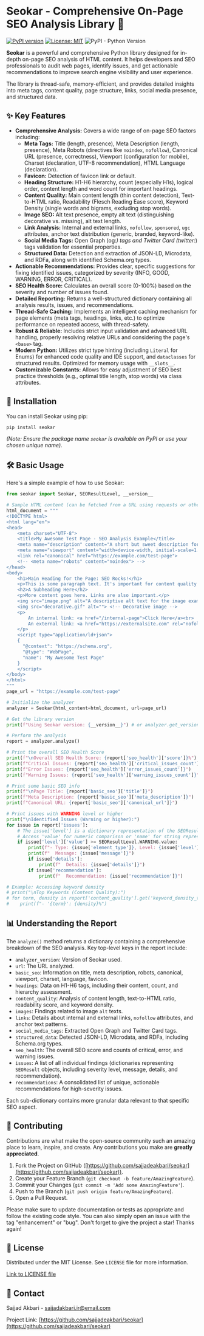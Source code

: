 # Seokar - Comprehensive On-Page SEO Analysis Library 🐍

[![PyPI version](https://badge.fury.io/py/seokar.svg)](https://badge.fury.io/py/seokar)
[![License: MIT](https://img.shields.io/badge/License-MIT-yellow.svg)](https://opensource.org/licenses/MIT)
![PyPI - Python Version](https://img.shields.io/pypi/pyversions/seokar)

**Seokar** is a powerful and comprehensive Python library designed for in-depth on-page SEO analysis of HTML content. It helps developers and SEO professionals to audit web pages, identify issues, and get actionable recommendations to improve search engine visibility and user experience.

The library is thread-safe, memory-efficient, and provides detailed insights into meta tags, content quality, page structure, links, social media presence, and structured data.

## ✨ Key Features

*   **Comprehensive Analysis:** Covers a wide range of on-page SEO factors including:
    *   **Meta Tags:** Title (length, presence), Meta Description (length, presence), Meta Robots (directives like `noindex`, `nofollow`), Canonical URL (presence, correctness), Viewport (configuration for mobile), Charset (declaration, UTF-8 recommendation), HTML Language (declaration).
    *   **Favicon:** Detection of favicon link or default.
    *   **Heading Structure:** H1-H6 hierarchy, count (especially H1s), logical order, content length and word count for important headings.
    *   **Content Quality:** Main content length (thin content detection), Text-to-HTML ratio, Readability (Flesch Reading Ease score), Keyword Density (single words and bigrams, excluding stop words).
    *   **Image SEO:** Alt text presence, empty alt text (distinguishing decorative vs. missing), alt text length.
    *   **Link Analysis:** Internal and external links, `nofollow`, `sponsored`, `ugc` attributes, anchor text distribution (generic, branded, keyword-like).
    *   **Social Media Tags:** Open Graph (og:*) tags and Twitter Card (twitter:*) tags validation for essential properties.
    *   **Structured Data:** Detection and extraction of JSON-LD, Microdata, and RDFa, along with identified Schema.org types.
*   **Actionable Recommendations:** Provides clear, specific suggestions for fixing identified issues, categorized by severity (INFO, GOOD, WARNING, ERROR, CRITICAL).
*   **SEO Health Score:** Calculates an overall score (0-100%) based on the severity and number of issues found.
*   **Detailed Reporting:** Returns a well-structured dictionary containing all analysis results, issues, and recommendations.
*   **Thread-Safe Caching:** Implements an intelligent caching mechanism for page elements (meta tags, headings, links, etc.) to optimize performance on repeated access, with thread-safety.
*   **Robust & Reliable:** Includes strict input validation and advanced URL handling, properly resolving relative URLs and considering the page's `<base>` tag.
*   **Modern Python:** Utilizes strict type hinting (including `Literal` for Enums) for enhanced code quality and IDE support, and `dataclasses` for structured results. Optimized for memory usage with `__slots__`.
*   **Customizable Constants:** Allows for easy adjustment of SEO best practice thresholds (e.g., optimal title length, stop words) via class attributes.

## 🚀 Installation

You can install Seokar using pip:

```bash
pip install seokar
```
*(Note: Ensure the package name `seokar` is available on PyPI or use your chosen unique name).*

## 🛠️ Basic Usage

Here's a simple example of how to use Seokar:

```python
from seokar import Seokar, SEOResultLevel, __version__

# Sample HTML content (can be fetched from a URL using requests or other libraries)
html_document = """
<!DOCTYPE html>
<html lang="en">
<head>
    <meta charset="UTF-8">
    <title>My Awesome Test Page - SEO Analysis Example</title>
    <meta name="description" content="A short but sweet description for this testing page. It aims to be optimal.">
    <meta name="viewport" content="width=device-width, initial-scale=1.0">
    <link rel="canonical" href="https://example.com/test-page">
    <!-- <meta name="robots" content="noindex"> -->
</head>
<body>
    <h1>Main Heading for the Page: SEO Rocks!</h1>
    <p>This is some paragraph text. It's important for content quality analysis. We need enough content to pass the minimum length requirement and to check readability.</p>
    <h2>A Subheading Here</h2>
    <p>More content goes here. Links are also important.</p>
    <img src="image.png" alt="A descriptive alt text for the image example">
    <img src="decorative.gif" alt=""> <!-- Decorative image -->
    <p>
        An internal link: <a href="/internal-page">Click Here</a><br>
        An external link: <a href="https://externalsite.com" rel="nofollow">External Site</a>
    </p>
    <script type="application/ld+json">
    {
      "@context": "https://schema.org",
      "@type": "WebPage",
      "name": "My Awesome Test Page"
    }
    </script>
</body>
</html>
"""
page_url = "https://example.com/test-page"

# Initialize the analyzer
analyzer = Seokar(html_content=html_document, url=page_url)

# Get the library version
print(f"Using Seokar version: {__version__}") # or analyzer.get_version()

# Perform the analysis
report = analyzer.analyze()

# Print the overall SEO Health Score
print(f"\nOverall SEO Health Score: {report['seo_health']['score']}%")
print(f"Critical Issues: {report['seo_health']['critical_issues_count']}")
print(f"Error Issues: {report['seo_health']['error_issues_count']}")
print(f"Warning Issues: {report['seo_health']['warning_issues_count']}")

# Print some basic SEO info
print(f"\nPage Title: {report['basic_seo']['title']}")
print(f"Meta Description: {report['basic_seo']['meta_description']}")
print(f"Canonical URL: {report['basic_seo']['canonical_url']}")

# Print issues with WARNING level or higher
print("\nIdentified Issues (Warning or higher):")
for issue in report['issues']:
    # The issue['level'] is a dictionary representation of the SEOResultLevel enum
    # Access 'value' for numeric comparison or 'name' for string representation
    if issue['level']['value'] >= SEOResultLevel.WARNING.value:
        print(f"- Type: {issue['element_type']}, Level: {issue['level']['name']}")
        print(f"  Message: {issue['message']}")
        if issue['details']:
            print(f"  Details: {issue['details']}")
        if issue['recommendation']:
            print(f"  Recommendation: {issue['recommendation']}")

# Example: Accessing keyword density
# print("\nTop Keywords (Content Quality):")
# for term, density in report['content_quality'].get('keyword_density_top_10_with_bigrams', {}).items():
#    print(f"- '{term}': {density}%")
```

## 📊 Understanding the Report

The `analyze()` method returns a dictionary containing a comprehensive breakdown of the SEO analysis. Key top-level keys in the report include:

*   `analyzer_version`: Version of Seokar used.
*   `url`: The URL analyzed.
*   `basic_seo`: Information on title, meta description, robots, canonical, viewport, charset, language, favicon.
*   `headings`: Data on H1-H6 tags, including their content, count, and hierarchy assessment.
*   `content_quality`: Analysis of content length, text-to-HTML ratio, readability score, and keyword density.
*   `images`: Findings related to image `alt` texts.
*   `links`: Details about internal and external links, `nofollow` attributes, and anchor text patterns.
*   `social_media_tags`: Extracted Open Graph and Twitter Card tags.
*   `structured_data`: Detected JSON-LD, Microdata, and RDFa, including Schema.org types.
*   `seo_health`: The overall SEO score and counts of critical, error, and warning issues.
*   `issues`: A list of all individual findings (dictionaries representing `SEOResult` objects, including severity level, message, details, and recommendation).
*   `recommendations`: A consolidated list of unique, actionable recommendations for high-severity issues.

Each sub-dictionary contains more granular data relevant to that specific SEO aspect.

## 🤝 Contributing

Contributions are what make the open-source community such an amazing place to learn, inspire, and create. Any contributions you make are **greatly appreciated**.

1.  Fork the Project on GitHub ([https://github.com/sajjadeakbari/seokar](https://github.com/sajjadeakbari/seokar)).
2.  Create your Feature Branch (`git checkout -b feature/AmazingFeature`).
3.  Commit your Changes (`git commit -m 'Add some AmazingFeature'`).
4.  Push to the Branch (`git push origin feature/AmazingFeature`).
5.  Open a Pull Request.

Please make sure to update documentation or tests as appropriate and follow the existing code style. You can also simply open an issue with the tag "enhancement" or "bug".
Don't forget to give the project a star! Thanks again!

## 📜 License

Distributed under the MIT License. See `LICENSE` file for more information.

[Link to LICENSE file](LICENSE)

## 📧 Contact

Sajjad Akbari - [sajjadakbari.ir@email.com](mailto:sajjadakbari.ir@email.com)

Project Link: [https://github.com/sajjadeakbari/seokar](https://github.com/sajjadeakbari/seokar)
